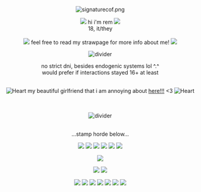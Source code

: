 <div align="center">
	
  ![signaturecof.png](https://i.postimg.cc/d3LM9P4M/signaturecof.png)

![](https://64.media.tumblr.com/37f5bb41110f147c9ad9aa1c6ad5e850/eca8b10a97918538-36/s75x75_c1/6afc0eb46c4505dd2f7dd778a0955309aca3a665.gif)
hi i'm rem 
![](https://64.media.tumblr.com/37f5bb41110f147c9ad9aa1c6ad5e850/eca8b10a97918538-36/s75x75_c1/6afc0eb46c4505dd2f7dd778a0955309aca3a665.gif)
<br>
18, it/they <br>
<br>
![](https://64.media.tumblr.com/cd6f4d6da7e44ac5b9c65973dbaf5885/eca8b10a97918538-9b/s75x75_c1/9c66677d63678f7194aa582e2addd936012e5b3b.gif)
feel free to read my strawpage for more info about me!
![](https://64.media.tumblr.com/cd6f4d6da7e44ac5b9c65973dbaf5885/eca8b10a97918538-9b/s75x75_c1/9c66677d63678f7194aa582e2addd936012e5b3b.gif)

![divider](https://64.media.tumblr.com/3178f959ed578728853ff43a29be927c/a1e905b5d5897aa8-25/s400x600/7c73a7b0c5344ebab01903f380b6673d6cbaa6b8.gif)

no strict dni, besides endogenic systems lol ^.^ <br>
would prefer if interactions stayed 16+ at least<br>
<br>

![Heart](https://64.media.tumblr.com/3e99fec09b177fd7ae99095ef3e8ce58/a21613f2eb57a647-49/s75x75_c1/65ddd00ac471c961e865d2af5da7b96cfbf4d8ec.gif) 
my beautiful girlfriend that i am annoying about [here!!!](https://github.com/insecticidal) <3 
![Heart](https://64.media.tumblr.com/3e99fec09b177fd7ae99095ef3e8ce58/a21613f2eb57a647-49/s75x75_c1/65ddd00ac471c961e865d2af5da7b96cfbf4d8ec.gif)

<br> </br>
![divider](https://64.media.tumblr.com/3178f959ed578728853ff43a29be927c/a1e905b5d5897aa8-25/s400x600/7c73a7b0c5344ebab01903f380b6673d6cbaa6b8.gif)
<br> </br>

...stamp horde below...

![](https://64.media.tumblr.com/b55b3c8cca6fde7e012fc3f88b41a467/95f2bf73b59c5847-d4/s100x200/1abee063c8fbc4562eb4fdd8ff00da0febcc1514.png)
![](https://64.media.tumblr.com/4fdd341317245df81d85b7756a4baaf6/95f2bf73b59c5847-00/s100x200/1d1cd1013ff777b9455fa70e4f41bf4ceb933303.png)
![](https://64.media.tumblr.com/25f34ce53f4d6970f0cf9483e9581f48/79d8b316934d24c3-ea/s100x200/7d6d5a4e734fe1c774fc51528d56a5404696453d.png)
![](https://64.media.tumblr.com/0c2c504e3726516ec87b5262ac4a2e35/79d8b316934d24c3-22/s100x200/ef07b611bf98d9399b2a84bf10eacf8473cf3862.png)
![](https://64.media.tumblr.com/5d084cf80054b94b1380730d0ba960a2/79d8b316934d24c3-51/s100x200/b88501c78d12b5d18066a30d4c5cd17d7b2975c4.gif)
![](https://64.media.tumblr.com/9275f6e2a160ef12857e1b0fa4dd9ddd/3594068b322ca624-94/s100x200/46238360c27545efb77090dbb310e593c18b8461.gif)

![](https://64.media.tumblr.com/860e1aa3da3e62bb71153df8dcce25bb/eb788b86504ff97b-00/s100x200/679fc7311163999f1aecdebc209abc0289b03c9d.gif)

![](https://64.media.tumblr.com/cc0e0c7d9e784f375eb583e1d3261e7d/e4a0bbfbab0a44fe-b6/s100x200/ec7af62d738f521baf3899c51029ffab99125cd8.png)
![](https://64.media.tumblr.com/9c5e42aa94c5388eba5f5f68b6d67196/e4a0bbfbab0a44fe-23/s100x200/cee6d4d05cabbcf296354e9c91994160c23a3316.png)

![](https://64.media.tumblr.com/c7712ccb9bd05057ce32c217dd739be3/473928ea48888009-85/s100x200/34a515388728312495149bff5d872582cdcae1f8.png)
![](https://64.media.tumblr.com/2e2b5a372863ea1ba9ed29f51a004575/3c7512c789785a26-eb/s250x400/907d9105af8497de7551fc2407fcacbfb4810976.gif)
![](https://64.media.tumblr.com/775ef01c9ad949a881b15bd5850b58cb/3c7512c789785a26-2a/s100x200/a9ecf5cf9dd30edf65a9fb2ca15a72c4dea3409e.gif)
![](https://64.media.tumblr.com/7c7a7105d29113e33e12c6cf8dc5a886/6f072ea04e7b6c72-fb/s100x200/19ef918f30903dd70219a980d1080b0221b84fa3.gif)
![](https://64.media.tumblr.com/96e69a036b4c2e84a464fe9ad41ae495/6f072ea04e7b6c72-db/s100x200/2fc6d547fa9d516036636e8c3a2b57b88f892f0e.gif)
![](https://64.media.tumblr.com/9f2a3b751727b75efdd3104867342741/430287f45c8133f7-0e/s100x200/406281ca5626d1263b3f4ac22bc3cf0f56d4bcc7.gif)
![](https://64.media.tumblr.com/da2dd4094e44c354c52d03b3ba8a6ecc/430287f45c8133f7-20/s100x200/5ebb26b002c4ef67e2fc4907a081e001101a12b2.png)
